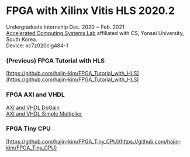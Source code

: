 # FPGA with Xilinx Vitis HLS 2020.2

Undergraduate internship Dec. 2020 ~ Feb. 2021  
[Accelerated Computing Systems Lab](http://acsys.yonsei.ac.kr/) affiliated with CS, Yonsei University, South Korea.  
Device: xc7z020clg484-1  

### (Previous) FPGA Tutorial with HLS

[https://github.com/hajin-kim/FPGA_Tutorial_with_HLS](https://github.com/hajin-kim/FPGA_Tutorial_with_HLS)  

### FPGA AXI and VHDL

[AXI and VHDL DoGain](AXI%20and%20VHDL%20DoGain.md)  
[AXI and VHDL Simple Multiplier](AXI%20and%20VHDL%20Simple%20Multiplier.md)  

### FPGA Tiny CPU

[https://github.com/hajin-kim/FPGA_Tiny_CPU](https://github.com/hajin-kim/FPGA_Tiny_CPU)  
